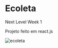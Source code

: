 # Ecoleta
Next Level Week 1

Projeto feito em react.js

![ecoleta](https://user-images.githubusercontent.com/36767316/88966888-6a0ce480-d283-11ea-83d7-fa8683e112a2.PNG)
